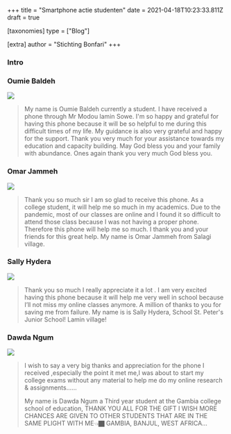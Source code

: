 +++
title = "Smartphone actie studenten"
date = 2021-04-18T10:23:33.811Z
draft = true

[taxonomies]
type = ["Blog"]

[extra]
author = "Stichting Bonfari"
+++
### Intro



### Oumie Baldeh

![](https://res.cloudinary.com/bonfari/image/upload/c_fill,f_auto,q_auto,w_768/v1618741553/WhatsApp_Image_2021-04-08_at_10.01.07.jpg)

> My name is Oumie Baldeh currently a student. I have received a phone through Mr Modou lamin Sowe. I'm so happy and grateful for having this phone because it will be so helpful to me during this difficult times of my life. My guidance is also very grateful and happy for the support. Thank you very much for your assistance towards my education and capacity building. May God bless you and your family with abundance. Ones again thank you very much God bless you.

### Omar Jammeh 

![](https://res.cloudinary.com/bonfari/image/upload/c_fill,f_auto,q_auto,w_768/v1618741880/WhatsApp_Image_2021-03-29_at_18.58.58.jpg)

> Thank you so much sir I am so glad to receive this phone.  As a college student, it will help me so much in my academics. Due to the pandemic, most of our classes are online and I found it so difficult to attend those class because I was not having a proper phone. Therefore this phone will help me so much. I thank you and your friends for this great help. My name is Omar Jammeh from Salagi village.

### Sally Hydera

![](https://res.cloudinary.com/bonfari/image/upload/c_fill,f_auto,q_auto,w_768/v1618742071/WhatsApp_Image_2021-03-29_at_18.09.49.jpg)

> Thank you so much I really appreciate it a lot . I am very excited having this phone because it will help me very well in school because I’ll not miss my online classes anymore. A million of thanks to you for saving me from failure. My name is is Sally Hydera, School St. Peter's Junior School! Lamin village!

### Dawda Ngum

![](https://res.cloudinary.com/bonfari/image/upload/c_fill,f_auto,q_auto,w_768/v1618742270/WhatsApp_Image_2021-03-27_at_23.35.40.jpg)

> I wish to say a very big thanks and appreciation for the phone I received ,especially the point it met me,I was about to start my college exams without any material to help me do my online research & assignments......
>
> My name is Dawda Ngum a Third year student at the Gambia college school of education, THANK YOU ALL FOR THE GIFT I WISH MORE CHANCES ARE GIVEN TO OTHER STUDENTS THAT ARE IN THE SAME PLIGHT WITH ME👈🏿 GAMBIA, BANJUL, WEST AFRICA...